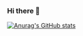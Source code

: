 ### Hi there 👋

[![Anurag's GitHub stats](https://github-readme-stats.vercel.app/api?username=julianamoon)](https://github.com/anuraghazra/github-readme-stats)
